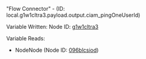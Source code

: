 "Flow Connector" - (ID: local.g1w1cltra3.payload.output.ciam_pingOneUserId)

Variable Written:
Node ID: [g1w1cltra3](../nodes/g1w1cltra3.md)

Variable Reads:
* NodeNode (Node ID: [096blcsiod](../nodes/096blcsiod.md))
